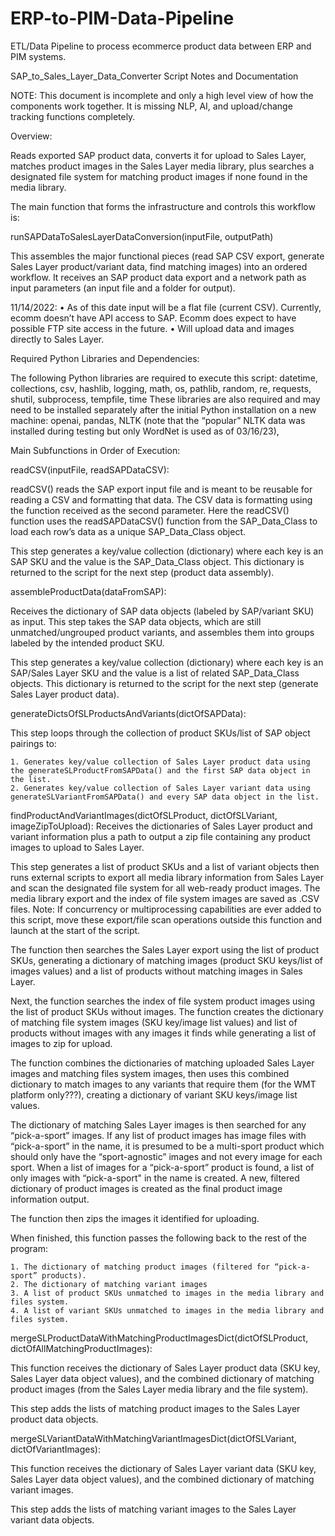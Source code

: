 # ERP-to-PIM-Data-Pipeline
ETL/Data Pipeline to process ecommerce product data between ERP and PIM systems. 

SAP_to_Sales_Layer_Data_Converter Script Notes and Documentation

NOTE: This document is incomplete and only a high level view of how the components work together. It is missing NLP, AI, and upload/change tracking functions completely.

Overview:

Reads exported SAP product data, converts it for upload to Sales Layer, matches product images in the Sales Layer media library, plus searches a designated file system for matching product images if none found in the media library.

The main function that forms the infrastructure and controls this workflow is:

runSAPDataToSalesLayerDataConversion(inputFile, outputPath)

This assembles the major functional pieces (read SAP CSV export, generate Sales Layer product/variant data, find matching images) into an ordered workflow. It receives an SAP product data export and a network path as input parameters (an input file and a folder for output).

11/14/2022:
    • As of this date input will be a flat file (current CSV). Currently, ecomm doesn’t have API access to SAP. Ecomm does expect to have possible FTP site access in the future.
    • Will upload data and images directly to Sales Layer.

Required Python Libraries and Dependencies:

The following Python libraries are required to execute this script:
datetime, collections, csv, hashlib, logging, math, os, pathlib, random, re, requests, shutil, subprocess, tempfile, time
These libraries are also required and may need to be installed separately after the initial Python installation on a new machine:
openai, pandas, NLTK (note that the “popular” NLTK data was installed during testing but only WordNet is used as of 03/16/23), 

Main Subfunctions in Order of Execution:

readCSV(inputFile, readSAPDataCSV):

readCSV() reads the SAP export input file and is meant to be reusable for reading a CSV and formatting that data. The CSV data is formatting using the function received as the second parameter. Here the readCSV() function uses the readSAPDataCSV() function from the SAP_Data_Class to load each row’s data as a unique SAP_Data_Class object.

This step generates a key/value collection (dictionary) where each key is an SAP SKU and the value is the SAP_Data_Class object. This dictionary is returned to the script for the next step (product data assembly).

assembleProductData(dataFromSAP):

Receives the dictionary of SAP data objects (labeled by SAP/variant SKU) as input.
This step takes the SAP data objects, which are still unmatched/ungrouped product variants, and assembles them into groups labeled by the intended product SKU.

This step generates a key/value collection (dictionary) where each key is an SAP/Sales Layer SKU and the value is a list of related SAP_Data_Class objects. This dictionary is returned to the script for the next step (generate Sales Layer product data).

generateDictsOfSLProductsAndVariants(dictOfSAPData):

This step loops through the collection of product SKUs/list of SAP object pairings to:

    1. Generates key/value collection of Sales Layer product data using the generateSLProductFromSAPData() and the first SAP data object in the list.
    2. Generates key/value collection of Sales Layer variant data using generateSLVariantFromSAPData() and every SAP data object in the list.
findProductAndVariantImages(dictOfSLProduct, dictOfSLVariant, imageZipToUpload):
Receives the dictionaries of Sales Layer product and variant information plus a path to output a zip file containing any product images to upload to Sales Layer.

This step generates a list of product SKUs and a list of variant objects then runs external scripts to export all media library information from Sales Layer and scan the designated file system for all web-ready product images. The media library export and the index of file system images are saved as .CSV files. Note: If concurrency or multiprocessing capabilities are ever added to this script, move these export/file scan operations outside this function and launch at the start of the script.

The function then searches the Sales Layer export using the list of product SKUs, generating a dictionary of matching images (product SKU keys/list of images values) and a list of products without matching images in Sales Layer.

Next, the function searches the index of file system product images using the list of product SKUs without images. The function creates the dictionary of matching file system images (SKU key/image list values) and list of products without images with any images it finds while generating a list of images to zip for upload.

The function combines the dictionaries of matching uploaded Sales Layer images and matching files system images, then uses this combined dictionary to match images to any variants that require them (for the WMT platform only???), creating a dictionary of variant SKU keys/image list values.

The dictionary of matching Sales Layer images is then searched for any “pick-a-sport” images. If any list of product images has image files with “pick-a-sport” in the name, it is presumed to be a multi-sport product which should only have the “sport-agnostic” images and not every image for each sport. When a list of images for a “pick-a-sport” product is found, a list of only images with “pick-a-sport" in the name is created. A new, filtered dictionary of product images is created as the final product image information output.

The function then zips the images it identified for uploading.

When finished, this function passes the following back to the rest of the program:

    1. The dictionary of matching product images (filtered for “pick-a-sport” products).
    2. The dictionary of matching variant images
    3. A list of product SKUs unmatched to images in the media library and files system.
    4. A list of variant SKUs unmatched to images in the media library and files system.

mergeSLProductDataWithMatchingProductImagesDict(dictOfSLProduct, dictOfAllMatchingProductImages):

This function receives the dictionary of Sales Layer product data (SKU key, Sales Layer data object values), and the combined dictionary of matching product images (from the Sales Layer media library and the file system).

This step adds the lists of matching product images to the Sales Layer product data objects.

mergeSLVariantDataWithMatchingVariantImagesDict(dictOfSLVariant, dictOfVariantImages):

This function receives the dictionary of Sales Layer variant data (SKU key, Sales Layer data object values), and the combined dictionary of matching variant images.

This step adds the lists of matching variant images to the Sales Layer variant data objects.
